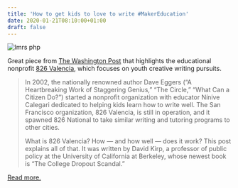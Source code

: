```yaml
---
title: 'How to get kids to love to write #MakerEducation'
date: 2020-01-21T08:10:00+01:00
draft: false
---
```


![Imrs php](https://cdn-blog.adafruit.com/uploads/2020/01/imrs.php_.jpeg "imrs.php.jpeg")

Great piece from [The Washington Post](https://www.washingtonpost.com/education/2020/01/07/how-get-kids-love-write/) that highlights the educational nonprofit [826 Valencia](https://826valencia.org), which focuses on youth creative writing pursuits.

> In 2002, the nationally renowned author Dave Eggers (“A Heartbreaking Work of Staggering Genius,” “The Circle,” “What Can a Citizen Do?”) started a nonprofit organization with educator Nínive Calegari dedicated to helping kids learn how to write well. The San Francisco organization, 826 Valencia, is still in operation, and it spawned 826 National to take similar writing and tutoring programs to other cities.
> 
> What is 826 Valencia? How — and how well — does it work? This post explains all of that. It was written by David Kirp, a professor of public policy at the University of California at Berkeley, whose newest book is “The College Dropout Scandal.”

[Read more.](https://www.washingtonpost.com/education/2020/01/07/how-get-kids-love-write/)